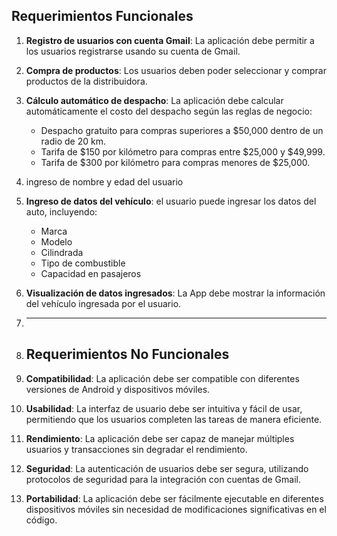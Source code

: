  ## Requerimientos Funcionales

1. **Registro de usuarios con cuenta Gmail**: La aplicación debe permitir a los usuarios registrarse usando su cuenta de Gmail.
2. **Compra de productos**: Los usuarios deben poder seleccionar y comprar productos de la distribuidora.
3. **Cálculo automático de despacho**: La aplicación debe calcular automáticamente el costo del despacho según las reglas de negocio:
   - Despacho gratuito para compras superiores a $50,000 dentro de un radio de 20 km.
   - Tarifa de $150 por kilómetro para compras entre $25,000 y $49,999.
   - Tarifa de $300 por kilómetro para compras menores de $25,000.
4. ingreso de nombre y edad del usuario
5. **Ingreso de datos del vehículo**: el usuario puede ingresar los datos del auto, incluyendo:
   - Marca
   - Modelo
   - Cilindrada
   - Tipo de combustible
   - Capacidad en pasajeros
6. **Visualización de datos ingresados**: La App debe mostrar la información del vehículo ingresada por el usuario.
7. _____________________________________________________________________________________________________________________________
8. ## Requerimientos No Funcionales

1. **Compatibilidad**: La aplicación debe ser compatible con diferentes versiones de Android y dispositivos móviles.
2. **Usabilidad**: La interfaz de usuario debe ser intuitiva y fácil de usar, permitiendo que los usuarios completen las tareas de manera eficiente.
3. **Rendimiento**: La aplicación debe ser capaz de manejar múltiples usuarios y transacciones sin degradar el rendimiento.
4. **Seguridad**: La autenticación de usuarios debe ser segura, utilizando protocolos de seguridad para la integración con cuentas de Gmail.
5. **Portabilidad**: La aplicación debe ser fácilmente ejecutable en diferentes dispositivos móviles sin necesidad de modificaciones significativas en el código.
